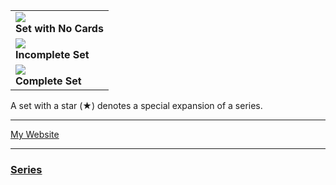 <center>
<table class="menu">
<tr><td class="nocards"><a><div class="imgdiv"><img src="images/seticons/southernislands.png"></div><div class="titlediv"><b>Set with No Cards</b></div></a></td></tr>
<tr><td class="incomplete"><a><div class="imgdiv"><img src="images/seticons/diamondpearl.png"></div><div class="titlediv"><b>Incomplete Set</b></div></a></td></tr>
<tr><td class="complete"><a><div class="imgdiv"><img src="images/seticons/detectivepikachu.png"></div><div class="titlediv"><b>Complete Set</b></div></a></td></tr>
</table>
</center>

A set with a star (&starf;) denotes a special expansion of a series.

---

[My Website](..)

---

### [Series](index.html)


